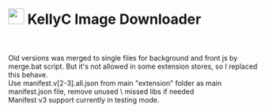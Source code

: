 <h1><img src="https://catface.ru/userfiles/media/udata_1544561629_uixtxchu.png" width="32"> KellyC Image Downloader</h1>
<br>
<br>
Old versions was merged to single files for background and front js by merge.bat script. But it's not allowed in some extension stores, so I replaced this behave.
<br>
Use manifest.v[2-3].all.json from main "extension" folder as main manifest.json file, remove unused \ missed libs if needed
<br>
Manifest v3 support currently in testing mode.